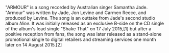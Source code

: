 "ARMOUR" is a song recorded by Australian singer Samantha Jade. "Armour" was written by Jade, Jon Levine and Carmen Reece, and produced by Levine. The song is an outtake from Jade's second studio album _Nine_. It was initially released as an exclusive B-side on the CD single of the album's lead single "Shake That" on 17 July 2015,[1] but after a positive reception from fans, the song was later released as a stand-alone promotional single to digital retailers and streaming services one month later on 14 August 2015.[2]
